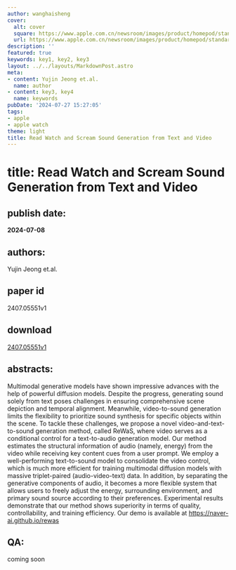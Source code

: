 ```yaml
---
author: wanghaisheng
cover:
  alt: cover
  square: https://www.apple.com.cn/newsroom/images/product/homepod/standard/Apple-HomePod-hero-230118_big.jpg.large_2x.jpg
  url: https://www.apple.com.cn/newsroom/images/product/homepod/standard/Apple-HomePod-hero-230118_big.jpg.large_2x.jpg
description: ''
featured: true
keywords: key1, key2, key3
layout: ../../layouts/MarkdownPost.astro
meta:
- content: Yujin Jeong et.al.
  name: author
- content: key3, key4
  name: keywords
pubDate: '2024-07-27 15:27:05'
tags:
- apple
- apple watch
theme: light
title: Read Watch and Scream Sound Generation from Text and Video
---
```


# title: Read Watch and Scream Sound Generation from Text and Video 
## publish date: 
**2024-07-08** 
## authors: 
  Yujin Jeong et.al. 
## paper id
2407.05551v1
## download
[2407.05551v1](http://arxiv.org/abs/2407.05551v1)
## abstracts:
Multimodal generative models have shown impressive advances with the help of powerful diffusion models. Despite the progress, generating sound solely from text poses challenges in ensuring comprehensive scene depiction and temporal alignment. Meanwhile, video-to-sound generation limits the flexibility to prioritize sound synthesis for specific objects within the scene. To tackle these challenges, we propose a novel video-and-text-to-sound generation method, called ReWaS, where video serves as a conditional control for a text-to-audio generation model. Our method estimates the structural information of audio (namely, energy) from the video while receiving key content cues from a user prompt. We employ a well-performing text-to-sound model to consolidate the video control, which is much more efficient for training multimodal diffusion models with massive triplet-paired (audio-video-text) data. In addition, by separating the generative components of audio, it becomes a more flexible system that allows users to freely adjust the energy, surrounding environment, and primary sound source according to their preferences. Experimental results demonstrate that our method shows superiority in terms of quality, controllability, and training efficiency. Our demo is available at https://naver-ai.github.io/rewas
## QA:
coming soon
